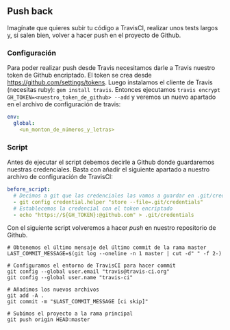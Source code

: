 ## Push back

Imagínate que quieres subir tu código a TravisCI, realizar unos tests largos y, si salen bien, volver a hacer push en el proyecto de Github.

### Configuración
Para poder realizar push desde Travis necesitamos darle a Travis nuestro token de Github encriptado. El token se crea desde https://github.com/settings/tokens. Luego instalamos el cliente de Travis (necesitas ruby): `gem install travis`. Entonces ejecutamos `travis encrypt GH_TOKEN=<nuestro_token_de_github> --add` y veremos un nuevo apartado en el archivo de configuración de travis:

```yml
env:
  global:
    <un_monton_de_números_y_letras>
```

### Script
Antes de ejecutar el script debemos decirle a Github donde guardaremos nuestras credenciales. Basta con añadir el siguiente apartado a nuestro archivo de configuración de TravisCI:
```yml
before_script:
  # Decimos a git que las credenciales las vamos a guardar en .git/credentials
  - git config credential.helper "store --file=.git/credentials"
  # Establecemos la credencial con el token encriptado
  - echo "https://${GH_TOKEN}:@github.com" > .git/credentials
```

Con el siguiente script volveremos a hacer *push* en nuestro repositorio de Github.

```
# Obtenemos el último mensaje del último commit de la rama master
LAST_COMMIT_MESSAGE=$(git log --oneline -n 1 master | cut -d" " -f 2-)

# Configuramos el entorno de TravisCI para hacer commit
git config --global user.email "travis@travis-ci.org"
git config --global user.name "travis-ci"

# Añadimos los nuevos archivos
git add -A .
git commit -m "$LAST_COMMIT_MESSAGE [ci skip]"

# Subimos el proyecto a la rama principal
git push origin HEAD:master
